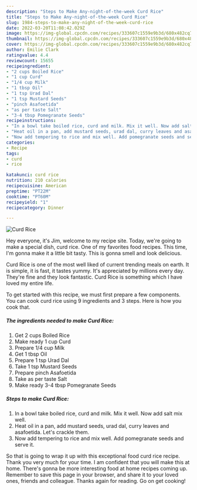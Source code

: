 ```yaml
---
description: "Steps to Make Any-night-of-the-week Curd Rice"
title: "Steps to Make Any-night-of-the-week Curd Rice"
slug: 1984-steps-to-make-any-night-of-the-week-curd-rice
date: 2022-03-20T11:08:42.029Z
image: https://img-global.cpcdn.com/recipes/333607c1559e9b3d/680x482cq70/curd-rice-recipe-main-photo.jpg
thumbnail: https://img-global.cpcdn.com/recipes/333607c1559e9b3d/680x482cq70/curd-rice-recipe-main-photo.jpg
cover: https://img-global.cpcdn.com/recipes/333607c1559e9b3d/680x482cq70/curd-rice-recipe-main-photo.jpg
author: Emilie Clark
ratingvalue: 4.4
reviewcount: 15655
recipeingredient:
- "2 cups Boiled Rice"
- "1 cup Curd"
- "1/4 cup Milk"
- "1 tbsp Oil"
- "1 tsp Urad Dal"
- "1 tsp Mustard Seeds"
- "pinch Asafoetida"
- "as per taste Salt"
- "3-4 tbsp Pomegranate Seeds"
recipeinstructions:
- "In a bowl take boiled rice, curd and milk. Mix it well. Now add salt mix well."
- "Heat oil in a pan, add mustard seeds, urad dal, curry leaves and asafoetida. Let's crackle them."
- "Now add tempering to rice and mix well. Add pomegranate seeds and serve it."
categories:
- Recipe
tags:
- curd
- rice

katakunci: curd rice 
nutrition: 210 calories
recipecuisine: American
preptime: "PT22M"
cooktime: "PT60M"
recipeyield: "1"
recipecategory: Dinner

---
```



![Curd Rice](https://img-global.cpcdn.com/recipes/333607c1559e9b3d/680x482cq70/curd-rice-recipe-main-photo.jpg)

Hey everyone, it's Jim, welcome to my recipe site. Today, we're going to make a special dish, curd rice. One of my favorites food recipes. This time, I'm gonna make it a little bit tasty. This is gonna smell and look delicious.



Curd Rice is one of the most well liked of current trending meals on earth. It is simple, it is fast, it tastes yummy. It's appreciated by millions every day. They're fine and they look fantastic. Curd Rice is something which I have loved my entire life.


To get started with this recipe, we must first prepare a few components. You can cook curd rice using 9 ingredients and 3 steps. Here is how you cook that.

<!--inarticleads1-->

##### The ingredients needed to make Curd Rice:

1. Get 2 cups Boiled Rice
1. Make ready 1 cup Curd
1. Prepare 1/4 cup Milk
1. Get 1 tbsp Oil
1. Prepare 1 tsp Urad Dal
1. Take 1 tsp Mustard Seeds
1. Prepare pinch Asafoetida
1. Take as per taste Salt
1. Make ready 3-4 tbsp Pomegranate Seeds




<!--inarticleads2-->

##### Steps to make Curd Rice:

1. In a bowl take boiled rice, curd and milk. Mix it well. Now add salt mix well.
1. Heat oil in a pan, add mustard seeds, urad dal, curry leaves and asafoetida. Let's crackle them.
1. Now add tempering to rice and mix well. Add pomegranate seeds and serve it.




So that is going to wrap it up with this exceptional food curd rice recipe. Thank you very much for your time. I am confident that you will make this at home. There's gonna be more interesting food at home recipes coming up. Remember to save this page in your browser, and share it to your loved ones, friends and colleague. Thanks again for reading. Go on get cooking!
